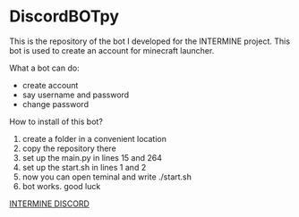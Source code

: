 # DiscordBOTpy
This is the repository of the bot I developed for the INTERMINE project. This bot is used to create an account for minecraft launcher.

What a bot can do:

- create account
- say username and password
- change password

How to install of this bot?

1. create a folder in a convenient location
2. copy the repository there
3. set up the main.py in lines 15 and 264
4. set up the start.sh in lines 1 and 2
5. now you can open teminal and write ./start.sh
6. bot works. good luck

[INTERMINE DISCORD](https://discord.gg/umFhfs94A7)